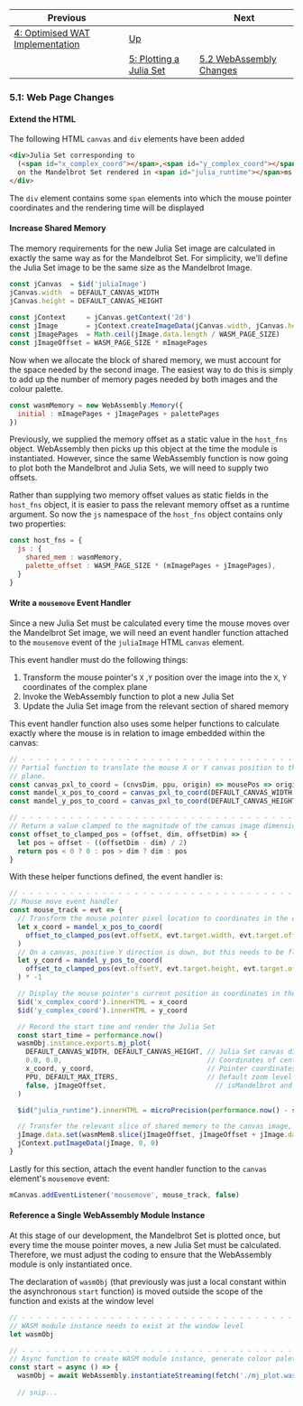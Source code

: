 | Previous | | Next
|---|---|---
| [4: Optimised WAT Implementation](../../04%20WAT%20Optimised%20Implementation/README.md) | [Up](../../README.md) | 
| | [5: Plotting a Julia Set](../README.md) | [5.2 WebAssembly Changes](../02/README.md)

### 5.1: Web Page Changes

#### Extend the HTML

The following HTML `canvas` and `div` elements have been added
   
```html
<div>Julia Set corresponding to
  (<span id="x_complex_coord"></span>,<span id="y_complex_coord"></span>)
  on the Mandelbrot Set rendered in <span id="julia_runtime"></span>ms
</div>
```

The `div` element contains some `span` elements into which the mouse pointer coordinates and the rendering time will be displayed

#### Increase Shared Memory

The memory requirements for the new Julia Set image are calculated in exactly the same way as for the Mandelbrot Set.  For simplicity, we'll define the Julia Set image to be the same size as the Mandelbrot Image.

```javascript
const jCanvas  = $id('juliaImage')
jCanvas.width  = DEFAULT_CANVAS_WIDTH
jCanvas.height = DEFAULT_CANVAS_HEIGHT
   
const jContext     = jCanvas.getContext('2d')
const jImage       = jContext.createImageData(jCanvas.width, jCanvas.height)
const jImagePages  = Math.ceil(jImage.data.length / WASM_PAGE_SIZE)
const jImageOffset = WASM_PAGE_SIZE * mImagePages
```

Now when we allocate the block of shared memory, we must account for the space needed by the second image.  The easiest way to do this is simply to add up the number of memory pages needed by both images and the colour palette.

```javascript
const wasmMemory = new WebAssembly.Memory({
  initial : mImagePages + jImagePages + palettePages
})
```

Previously, we supplied the memory offset as a static value in the `host_fns` object.  WebAssembly then picks up this object at the time the module is instantiated.  However, since the same WebAssembly function is now going to plot both the Mandelbrot and Julia Sets, we will need to supply two offsets.

Rather than supplying two memory offset values as static fields in the `host_fns` object, it is easier to pass the relevant memory offset as a runtime argument.  So now the `js` namespace of the `host_fns` object contains only two properties:

```javascript
const host_fns = {
  js : {
    shared_mem : wasmMemory,
    palette_offset : WASM_PAGE_SIZE * (mImagePages + jImagePages),
  }
}
```

#### Write a `mousemove` Event Handler

Since a new Julia Set must be calculated every time the mouse moves over the Mandelbrot Set image, we will need an event handler function attached to the `mousemove`  event of the `juliaImage` HTML `canvas` element.

This event handler must do the following things:
1. Transform the mouse pointer's `X` ,`Y` position over the image into the `X`, `Y` coordinates of the complex plane
1. Invoke the WebAssembly function to plot a new Julia Set
1. Update the Julia Set image from the relevant section of shared memory

This event handler function also uses some helper functions to calculate exactly where the mouse is in relation to image embedded within the canvas:

```javascript
// - - - - - - - - - - - - - - - - - - - - - - - - - - - - - - - - - - - - - - - - - - - - - - - - - - - - - - - - - - -
// Partial function to translate the mouse X or Y canvas position to the corresponding X or Y coordinate in the complex
// plane.
const canvas_pxl_to_coord = (cnvsDim, ppu, origin) => mousePos => origin + ((mousePos - (cnvsDim / 2)) / ppu)
const mandel_x_pos_to_coord = canvas_pxl_to_coord(DEFAULT_CANVAS_WIDTH, PPU, DEFAULT_X_ORIGIN)
const mandel_y_pos_to_coord = canvas_pxl_to_coord(DEFAULT_CANVAS_HEIGHT, PPU, DEFAULT_Y_ORIGIN)

// - - - - - - - - - - - - - - - - - - - - - - - - - - - - - - - - - - - - - - - - - - - - - - - - - - - - - - - - - - -
// Return a value clamped to the magnitude of the canvas image dimension accounting also for the canvas border width
const offset_to_clamped_pos = (offset, dim, offsetDim) => {
  let pos = offset - ((offsetDim - dim) / 2)
  return pos < 0 ? 0 : pos > dim ? dim : pos
}
```

With these helper functions defined, the event handler is:

```javascript
// - - - - - - - - - - - - - - - - - - - - - - - - - - - - - - - - - - - - - - - - - - - - - - - - - - - - - - - - - - -
// Mouse move event handler
const mouse_track = evt => {
  // Transform the mouse pointer pixel location to coordinates in the complex plane
  let x_coord = mandel_x_pos_to_coord(
    offset_to_clamped_pos(evt.offsetX, evt.target.width, evt.target.offsetWidth)
  )
  // On a canvas, positive Y direction is down, but this needs to be flipped when converting to coordinates
  let y_coord = mandel_y_pos_to_coord(
    offset_to_clamped_pos(evt.offsetY, evt.target.height, evt.target.offsetHeight)
  ) * -1

  // Display the mouse pointer's current position as coordinates in the complex plane
  $id('x_complex_coord').innerHTML = x_coord
  $id('y_complex_coord').innerHTML = y_coord

  // Record the start time and render the Julia Set
  const start_time = performance.now()
  wasmObj.instance.exports.mj_plot(
    DEFAULT_CANVAS_WIDTH, DEFAULT_CANVAS_HEIGHT, // Julia Set canvas dimensions
    0.0, 0.0,                                    // Coordinates of centre pixel
    x_coord, y_coord,                            // Pointer coordinates over Mandelbrot Set
    PPU, DEFAULT_MAX_ITERS,                      // Default zoom level and iteration limit
    false, jImageOffset,                           // isMandelbrot and Julia Set image data offset
  )

  $id("julia_runtime").innerHTML = microPrecision(performance.now() - start_time)

  // Transfer the relevant slice of shared memory to the canvas image, then display it
  jImage.data.set(wasmMem8.slice(jImageOffset, jImageOffset + jImage.data.length))
  jContext.putImageData(jImage, 0, 0)
}
```

Lastly for this section, attach the event handler function to the `canvas` element's `mousemove` event:

```javascript
mCanvas.addEventListener('mousemove', mouse_track, false)
```

#### Reference a Single WebAssembly Module Instance

At this stage of our development, the Mandelbrot Set is plotted once, but every time the mouse pointer moves, a new Julia Set must be calculated.  Therefore, we must adjust the coding to ensure that the WebAssembly module is only instantiated once.

The declaration of `wasmObj` (that previously was just a local constant within the asynchronous `start` function) is moved outside the scope of the function and exists at the window level

```javascript
// - - - - - - - - - - - - - - - - - - - - - - - - - - - - - - - - - - - - - - - - - - - - - - - - - - - - - - - - - - -
// WASM module instance needs to exist at the window level
let wasmObj

// - - - - - - - - - - - - - - - - - - - - - - - - - - - - - - - - - - - - - - - - - - - - - - - - - - - - - - - - - - -
// Async function to create WASM module instance, generate colour palette and plot Mandelbrot Set
const start = async () => {
  wasmObj = await WebAssembly.instantiateStreaming(fetch('./mj_plot.wasm'), host_fns)
  
  // snip...
```